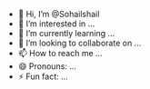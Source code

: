 - 👋 Hi, I’m @Sohailshail
- 👀 I’m interested in ...
- 🌱 I’m currently learning ...
- 💞️ I’m looking to collaborate on ...
- 📫 How to reach me ...
- 😄 Pronouns: ...
- ⚡ Fun fact: ...

<!---
Sohailshail/Sohailshail is a ✨ special ✨ repository because its `README.md` (this file) appears on your GitHub profile.
You can click the Preview link to take a look at your changes.
--->
